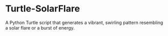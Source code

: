 # Turtle-SolarFlare
A Python Turtle script that generates a vibrant, swirling pattern resembling a solar flare or a burst of energy.
